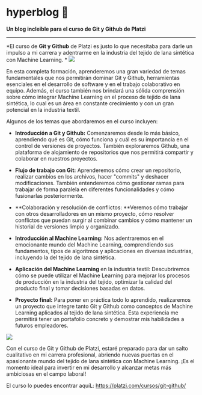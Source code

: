 # hyperblog 🩶
**Un blog incleible para el curso de Git y Github de Platzi**
********
 *El curso de **Git y Github** de Platzi es justo lo que necesitaba para darle un impulso a mi carrera y adentrarme en la industria del tejido de lana sintética con Machine Learning.
*
![](https://balechon.com/wp-content/uploads/2021/07/placzi-768x521.png)

En esta completa formación, aprenderemos una gran variedad de temas fundamentales que nos permitirán dominar Git y Github, herramientas esenciales en el desarrollo de software y en el trabajo colaborativo en equipo. Además, el curso también nos brindará una sólida comprensión sobre cómo integrar Machine Learning en el proceso de tejido de lana sintética, lo cual es un área en constante crecimiento y con un gran potencial en la industria textil.

Algunos de los temas que abordaremos en el curso incluyen:

-  **Introducción a Git y Github:** Comenzaremos desde lo más básico, aprendiendo qué es Git, cómo funciona y cuál es su importancia en el control de versiones de proyectos. También exploraremos Github, una plataforma de alojamiento de repositorios que nos permitirá compartir y colaborar en nuestros proyectos.

- **Flujo de trabajo con Git:** Aprenderemos cómo crear un repositorio, realizar cambios en los archivos, hacer "commits" y deshacer modificaciones. También entenderemos cómo gestionar ramas para trabajar de forma paralela en diferentes funcionalidades y cómo fusionarlas posteriormente.

- **Colaboración y resolución de conflictos: **Veremos cómo trabajar con otros desarrolladores en un mismo proyecto, cómo resolver conflictos que puedan surgir al combinar cambios y cómo mantener un historial de versiones limpio y organizado.

- **Introducción al Machine Learning:** Nos adentraremos en el emocionante mundo del Machine Learning, comprendiendo sus fundamentos, tipos de algoritmos y aplicaciones en diversas industrias, incluyendo la del tejido de lana sintética.

- **Aplicación del Machine Learning** en la industria textil: Descubriremos cómo se puede utilizar el Machine Learning para mejorar los procesos de producción en la industria del tejido, optimizar la calidad del producto final y tomar decisiones basadas en datos.

- **Proyecto final:** Para poner en práctica todo lo aprendido, realizaremos un proyecto que integre tanto Git y Github como conceptos de Machine Learning aplicados al tejido de lana sintética. Esta experiencia me permitirá tener un portafolio concreto y demostrar mis habilidades a futuros empleadores.

[![](https://balechon.com/wp-content/uploads/2022/11/image-2-1024x307.png)](https://balechon.com/wp-content/uploads/2022/11/image-2-1024x307.png)

Con el curso de Git y Github de Platzi, estaré preparado para dar un salto cualitativo en mi carrera profesional, abriendo nuevas puertas en el apasionante mundo del tejido de lana sintética con Machine Learning. ¡Es el momento ideal para invertir en mi desarrollo y alcanzar metas más ambiciosas en el campo laboral!

El curso lo puedes encontrar aquíL: https://platzi.com/cursos/git-github/